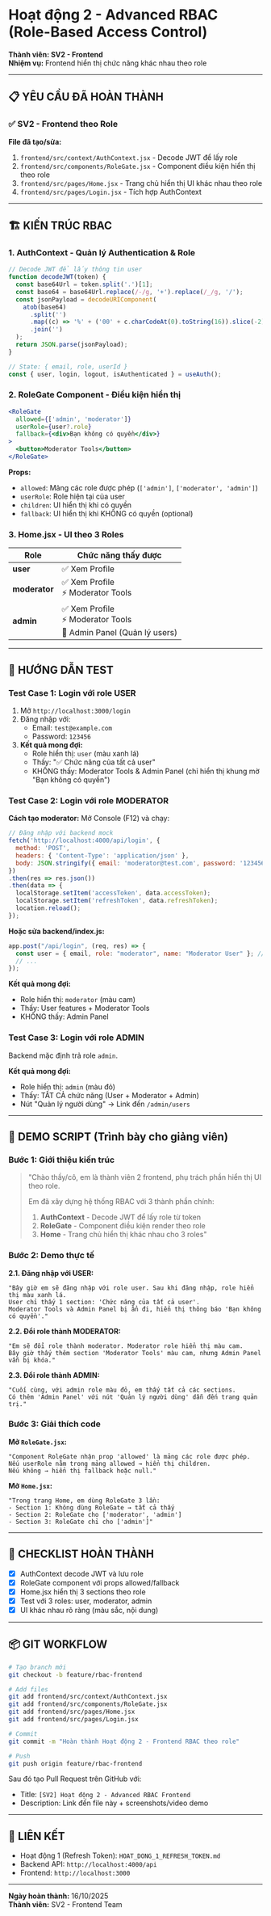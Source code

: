 # Hoạt động 2 - Advanced RBAC (Role-Based Access Control)

**Thành viên: SV2 - Frontend**  
**Nhiệm vụ:** Frontend hiển thị chức năng khác nhau theo role

---

## 📋 YÊU CẦU ĐÃ HOÀN THÀNH

### ✅ SV2 - Frontend theo Role

**File đã tạo/sửa:**
1. `frontend/src/context/AuthContext.jsx` - Decode JWT để lấy role
2. `frontend/src/components/RoleGate.jsx` - Component điều kiện hiển thị theo role
3. `frontend/src/pages/Home.jsx` - Trang chủ hiển thị UI khác nhau theo role
4. `frontend/src/pages/Login.jsx` - Tích hợp AuthContext

---

## 🏗️ KIẾN TRÚC RBAC

### 1. AuthContext - Quản lý Authentication & Role

```javascript
// Decode JWT để lấy thông tin user
function decodeJWT(token) {
  const base64Url = token.split('.')[1];
  const base64 = base64Url.replace(/-/g, '+').replace(/_/g, '/');
  const jsonPayload = decodeURIComponent(
    atob(base64)
      .split('')
      .map((c) => '%' + ('00' + c.charCodeAt(0).toString(16)).slice(-2))
      .join('')
  );
  return JSON.parse(jsonPayload);
}

// State: { email, role, userId }
const { user, login, logout, isAuthenticated } = useAuth();
```

### 2. RoleGate Component - Điều kiện hiển thị

```jsx
<RoleGate
  allowed={['admin', 'moderator']}
  userRole={user?.role}
  fallback={<div>Bạn không có quyền</div>}
>
  <button>Moderator Tools</button>
</RoleGate>
```

**Props:**
- `allowed`: Mảng các role được phép (`['admin']`, `['moderator', 'admin']`)
- `userRole`: Role hiện tại của user
- `children`: UI hiển thị khi có quyền
- `fallback`: UI hiển thị khi KHÔNG có quyền (optional)

### 3. Home.jsx - UI theo 3 Roles

| Role | Chức năng thấy được |
|------|-------------------|
| **user** | ✅ Xem Profile |
| **moderator** | ✅ Xem Profile<br>⚡ Moderator Tools |
| **admin** | ✅ Xem Profile<br>⚡ Moderator Tools<br>👑 Admin Panel (Quản lý users) |

---

## 🧪 HƯỚNG DẪN TEST

### Test Case 1: Login với role USER

1. Mở `http://localhost:3000/login`
2. Đăng nhập với:
   - Email: `test@example.com`
   - Password: `123456`
3. **Kết quả mong đợi:**
   - Role hiển thị: `user` (màu xanh lá)
   - Thấy: "✅ Chức năng của tất cả user"
   - KHÔNG thấy: Moderator Tools & Admin Panel (chỉ hiển thị khung mờ "Bạn không có quyền")

### Test Case 2: Login với role MODERATOR

**Cách tạo moderator:**
Mở Console (F12) và chạy:
```javascript
// Đăng nhập với backend mock
fetch('http://localhost:4000/api/login', {
  method: 'POST',
  headers: { 'Content-Type': 'application/json' },
  body: JSON.stringify({ email: 'moderator@test.com', password: '123456' })
})
.then(res => res.json())
.then(data => {
  localStorage.setItem('accessToken', data.accessToken);
  localStorage.setItem('refreshToken', data.refreshToken);
  location.reload();
});
```

**Hoặc sửa backend/index.js:**
```javascript
app.post("/api/login", (req, res) => {
  const user = { email, role: "moderator", name: "Moderator User" }; // Đổi role
  // ...
});
```

**Kết quả mong đợi:**
- Role hiển thị: `moderator` (màu cam)
- Thấy: User features + Moderator Tools
- KHÔNG thấy: Admin Panel

### Test Case 3: Login với role ADMIN

Backend mặc định trả role `admin`.

**Kết quả mong đợi:**
- Role hiển thị: `admin` (màu đỏ)
- Thấy: TẤT CẢ chức năng (User + Moderator + Admin)
- Nút "Quản lý người dùng" → Link đến `/admin/users`

---

## 📸 DEMO SCRIPT (Trình bày cho giảng viên)

### Bước 1: Giới thiệu kiến trúc

> "Chào thầy/cô, em là thành viên 2 frontend, phụ trách phần hiển thị UI theo role.
>
> Em đã xây dựng hệ thống RBAC với 3 thành phần chính:
> 1. **AuthContext** - Decode JWT để lấy role từ token
> 2. **RoleGate** - Component điều kiện render theo role
> 3. **Home** - Trang chủ hiển thị khác nhau cho 3 roles"

### Bước 2: Demo thực tế

**2.1. Đăng nhập với USER:**
```
"Bây giờ em sẽ đăng nhập với role user. Sau khi đăng nhập, role hiển thị màu xanh lá.
User chỉ thấy 1 section: 'Chức năng của tất cả user'.
Moderator Tools và Admin Panel bị ẩn đi, hiển thị thông báo 'Bạn không có quyền'."
```

**2.2. Đổi role thành MODERATOR:**
```
"Em sẽ đổi role thành moderator. Moderator role hiển thị màu cam.
Bây giờ thấy thêm section 'Moderator Tools' màu cam, nhưng Admin Panel vẫn bị khóa."
```

**2.3. Đổi role thành ADMIN:**
```
"Cuối cùng, với admin role màu đỏ, em thấy tất cả các sections.
Có thêm 'Admin Panel' với nút 'Quản lý người dùng' dẫn đến trang quản trị."
```

### Bước 3: Giải thích code

**Mở `RoleGate.jsx`:**
```
"Component RoleGate nhận prop 'allowed' là mảng các role được phép.
Nếu userRole nằm trong mảng allowed → hiển thị children.
Nếu không → hiển thị fallback hoặc null."
```

**Mở `Home.jsx`:**
```
"Trong trang Home, em dùng RoleGate 3 lần:
- Section 1: Không dùng RoleGate → tất cả thấy
- Section 2: RoleGate cho ['moderator', 'admin']
- Section 3: RoleGate chỉ cho ['admin']"
```

---

## 🎯 CHECKLIST HOÀN THÀNH

- [x] AuthContext decode JWT và lưu role
- [x] RoleGate component với props allowed/fallback
- [x] Home.jsx hiển thị 3 sections theo role
- [x] Test với 3 roles: user, moderator, admin
- [x] UI khác nhau rõ ràng (màu sắc, nội dung)

---

## 📦 GIT WORKFLOW

```bash
# Tạo branch mới
git checkout -b feature/rbac-frontend

# Add files
git add frontend/src/context/AuthContext.jsx
git add frontend/src/components/RoleGate.jsx
git add frontend/src/pages/Home.jsx
git add frontend/src/pages/Login.jsx

# Commit
git commit -m "Hoàn thành Hoạt động 2 - Frontend RBAC theo role"

# Push
git push origin feature/rbac-frontend
```

Sau đó tạo Pull Request trên GitHub với:
- Title: `[SV2] Hoạt động 2 - Advanced RBAC Frontend`
- Description: Link đến file này + screenshots/video demo

---

## 🔗 LIÊN KẾT

- Hoạt động 1 (Refresh Token): `HOAT_DONG_1_REFRESH_TOKEN.md`
- Backend API: `http://localhost:4000/api`
- Frontend: `http://localhost:3000`

---

**Ngày hoàn thành:** 16/10/2025  
**Thành viên:** SV2 - Frontend Team
